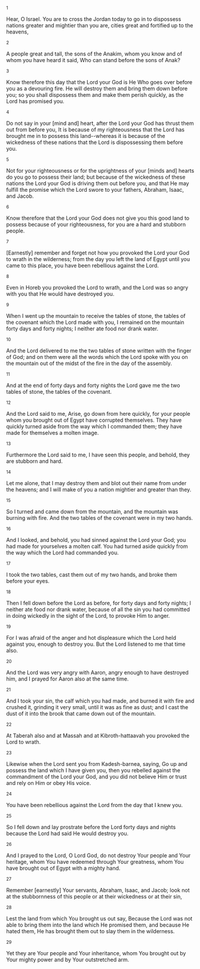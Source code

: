 <sup>1</sup> 

Hear, O Israel. You are to cross the Jordan today to go in to dispossess nations greater and mightier than you are, cities great and fortified up to the heavens, 

<sup>2</sup> 

A people great and tall, the sons of the Anakim, whom you know and of whom you have heard it said, Who can stand before the sons of Anak? 

<sup>3</sup> 

Know therefore this day that the Lord your God is He Who goes over before you as a devouring fire. He will destroy them and bring them down before you; so you shall dispossess them and make them perish quickly, as the Lord has promised you. 

<sup>4</sup> 

Do not say in your [mind and] heart, after the Lord your God has thrust them out from before you, It is because of my righteousness that the Lord has brought me in to possess this land--whereas it is because of the wickedness of these nations that the Lord is dispossessing them before you. 

<sup>5</sup> 

Not for your righteousness or for the uprightness of your [minds and] hearts do you go to possess their land; but because of the wickedness of these nations the Lord your God is driving them out before you, and that He may fulfill the promise which the Lord swore to your fathers, Abraham, Isaac, and Jacob. 

<sup>6</sup> 

Know therefore that the Lord your God does not give you this good land to possess because of your righteousness, for you are a hard and stubborn people. 

<sup>7</sup> 

[Earnestly] remember and forget not how you provoked the Lord your God to wrath in the wilderness; from the day you left the land of Egypt until you came to this place, you have been rebellious against the Lord. 

<sup>8</sup> 

Even in Horeb you provoked the Lord to wrath, and the Lord was so angry with you that He would have destroyed you. 

<sup>9</sup> 

When I went up the mountain to receive the tables of stone, the tables of the covenant which the Lord made with you, I remained on the mountain forty days and forty nights; I neither ate food nor drank water. 

<sup>10</sup> 

And the Lord delivered to me the two tables of stone written with the finger of God; and on them were all the words which the Lord spoke with you on the mountain out of the midst of the fire in the day of the assembly. 

<sup>11</sup> 

And at the end of forty days and forty nights the Lord gave me the two tables of stone, the tables of the covenant. 

<sup>12</sup> 

And the Lord said to me, Arise, go down from here quickly, for your people whom you brought out of Egypt have corrupted themselves. They have quickly turned aside from the way which I commanded them; they have made for themselves a molten image. 

<sup>13</sup> 

Furthermore the Lord said to me, I have seen this people, and behold, they are stubborn and hard. 

<sup>14</sup> 

Let me alone, that I may destroy them and blot out their name from under the heavens; and I will make of you a nation mightier and greater than they. 

<sup>15</sup> 

So I turned and came down from the mountain, and the mountain was burning with fire. And the two tables of the covenant were in my two hands. 

<sup>16</sup> 

And I looked, and behold, you had sinned against the Lord your God; you had made for yourselves a molten calf. You had turned aside quickly from the way which the Lord had commanded you. 

<sup>17</sup> 

I took the two tables, cast them out of my two hands, and broke them before your eyes. 

<sup>18</sup> 

Then I fell down before the Lord as before, for forty days and forty nights; I neither ate food nor drank water, because of all the sin you had committed in doing wickedly in the sight of the Lord, to provoke Him to anger. 

<sup>19</sup> 

For I was afraid of the anger and hot displeasure which the Lord held against you, enough to destroy you. But the Lord listened to me that time also. 

<sup>20</sup> 

And the Lord was very angry with Aaron, angry enough to have destroyed him, and I prayed for Aaron also at the same time. 

<sup>21</sup> 

And I took your sin, the calf which you had made, and burned it with fire and crushed it, grinding it very small, until it was as fine as dust; and I cast the dust of it into the brook that came down out of the mountain. 

<sup>22</sup> 

At Taberah also and at Massah and at Kibroth-hattaavah you provoked the Lord to wrath. 

<sup>23</sup> 

Likewise when the Lord sent you from Kadesh-barnea, saying, Go up and possess the land which I have given you, then you rebelled against the commandment of the Lord your God, and you did not believe Him or trust and rely on Him or obey His voice. 

<sup>24</sup> 

You have been rebellious against the Lord from the day that I knew you. 

<sup>25</sup> 

So I fell down and lay prostrate before the Lord forty days and nights because the Lord had said He would destroy you. 

<sup>26</sup> 

And I prayed to the Lord, O Lord God, do not destroy Your people and Your heritage, whom You have redeemed through Your greatness, whom You have brought out of Egypt with a mighty hand. 

<sup>27</sup> 

Remember [earnestly] Your servants, Abraham, Isaac, and Jacob; look not at the stubbornness of this people or at their wickedness or at their sin, 

<sup>28</sup> 

Lest the land from which You brought us out say, Because the Lord was not able to bring them into the land which He promised them, and because He hated them, He has brought them out to slay them in the wilderness. 

<sup>29</sup> 

Yet they are Your people and Your inheritance, whom You brought out by Your mighty power and by Your outstretched arm.
